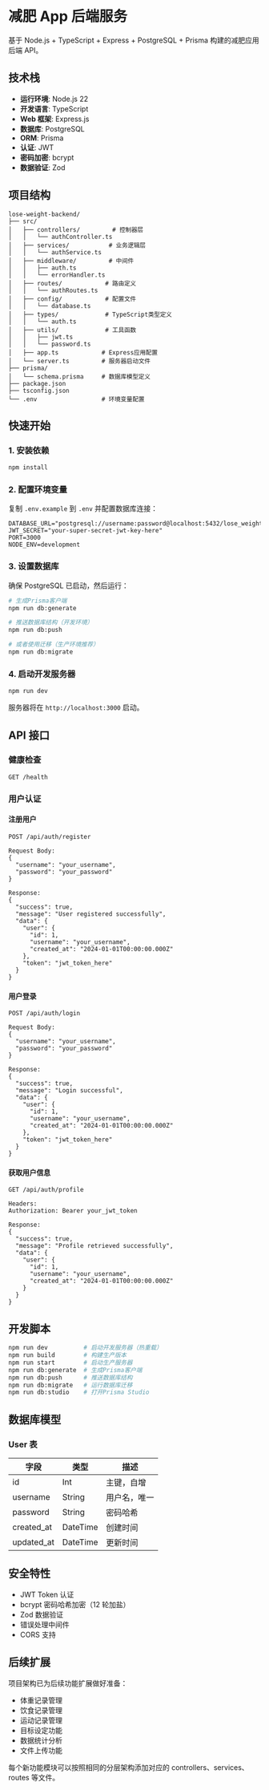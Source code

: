 # 减肥 App 后端服务

基于 Node.js + TypeScript + Express + PostgreSQL + Prisma 构建的减肥应用后端 API。

## 技术栈

- **运行环境**: Node.js 22
- **开发语言**: TypeScript
- **Web 框架**: Express.js
- **数据库**: PostgreSQL
- **ORM**: Prisma
- **认证**: JWT
- **密码加密**: bcrypt
- **数据验证**: Zod

## 项目结构

```
lose-weight-backend/
├── src/
│   ├── controllers/         # 控制器层
│   │   └── authController.ts
│   ├── services/           # 业务逻辑层
│   │   └── authService.ts
│   ├── middleware/         # 中间件
│   │   ├── auth.ts
│   │   └── errorHandler.ts
│   ├── routes/            # 路由定义
│   │   └── authRoutes.ts
│   ├── config/            # 配置文件
│   │   └── database.ts
│   ├── types/             # TypeScript类型定义
│   │   └── auth.ts
│   ├── utils/             # 工具函数
│   │   ├── jwt.ts
│   │   └── password.ts
│   ├── app.ts            # Express应用配置
│   └── server.ts         # 服务器启动文件
├── prisma/
│   └── schema.prisma     # 数据库模型定义
├── package.json
├── tsconfig.json
└── .env                  # 环境变量配置
```

## 快速开始

### 1. 安装依赖

```bash
npm install
```

### 2. 配置环境变量

复制 `.env.example` 到 `.env` 并配置数据库连接：

```env
DATABASE_URL="postgresql://username:password@localhost:5432/lose_weight_db"
JWT_SECRET="your-super-secret-jwt-key-here"
PORT=3000
NODE_ENV=development
```

### 3. 设置数据库

确保 PostgreSQL 已启动，然后运行：

```bash
# 生成Prisma客户端
npm run db:generate

# 推送数据库结构（开发环境）
npm run db:push

# 或者使用迁移（生产环境推荐）
npm run db:migrate
```

### 4. 启动开发服务器

```bash
npm run dev
```

服务器将在 `http://localhost:3000` 启动。

## API 接口

### 健康检查

```
GET /health
```

### 用户认证

#### 注册用户

```
POST /api/auth/register

Request Body:
{
  "username": "your_username",
  "password": "your_password"
}

Response:
{
  "success": true,
  "message": "User registered successfully",
  "data": {
    "user": {
      "id": 1,
      "username": "your_username",
      "created_at": "2024-01-01T00:00:00.000Z"
    },
    "token": "jwt_token_here"
  }
}
```

#### 用户登录

```
POST /api/auth/login

Request Body:
{
  "username": "your_username",
  "password": "your_password"
}

Response:
{
  "success": true,
  "message": "Login successful",
  "data": {
    "user": {
      "id": 1,
      "username": "your_username",
      "created_at": "2024-01-01T00:00:00.000Z"
    },
    "token": "jwt_token_here"
  }
}
```

#### 获取用户信息

```
GET /api/auth/profile

Headers:
Authorization: Bearer your_jwt_token

Response:
{
  "success": true,
  "message": "Profile retrieved successfully",
  "data": {
    "user": {
      "id": 1,
      "username": "your_username",
      "created_at": "2024-01-01T00:00:00.000Z"
    }
  }
}
```

## 开发脚本

```bash
npm run dev          # 启动开发服务器（热重载）
npm run build        # 构建生产版本
npm run start        # 启动生产服务器
npm run db:generate  # 生成Prisma客户端
npm run db:push      # 推送数据库结构
npm run db:migrate   # 运行数据库迁移
npm run db:studio    # 打开Prisma Studio
```

## 数据库模型

### User 表

| 字段       | 类型     | 描述         |
| ---------- | -------- | ------------ |
| id         | Int      | 主键，自增   |
| username   | String   | 用户名，唯一 |
| password   | String   | 密码哈希     |
| created_at | DateTime | 创建时间     |
| updated_at | DateTime | 更新时间     |

## 安全特性

- JWT Token 认证
- bcrypt 密码哈希加密（12 轮加盐）
- Zod 数据验证
- 错误处理中间件
- CORS 支持

## 后续扩展

项目架构已为后续功能扩展做好准备：

- 体重记录管理
- 饮食记录管理
- 运动记录管理
- 目标设定功能
- 数据统计分析
- 文件上传功能

每个新功能模块可以按照相同的分层架构添加对应的 controllers、services、routes 等文件。
